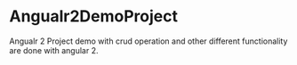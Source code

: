 # Angualr2DemoProject
Angualr 2 Project demo with crud operation and other different functionality are done with angular 2.
